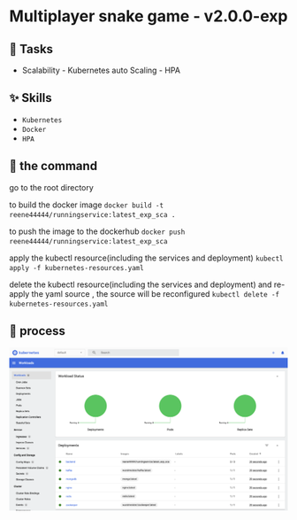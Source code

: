 
<h1 align="center">Multiplayer snake game - v2.0.0-exp </h1>

## :wrench: Tasks
- Scalability - Kubernetes auto Scaling - HPA
    
## :sparkles: Skills
- `Kubernetes`
- `Docker`
- `HPA`




## :wrench: the command
go to the root directory

to build the docker image
`docker build -t reene44444/runningservice:latest_exp_sca .`

to push the image to the dockerhub
`docker push reene44444/runningservice:latest_exp_sca`

apply the kubectl resource(including the services and deployment)
`kubectl apply -f kubernetes-resources.yaml`

delete the kubectl resource(including the services and deployment) and re-apply the yaml source , the source will be reconfigured
`kubectl delete -f kubernetes-resources.yaml`

## :wrench: process

![alt text](image.png)

<!-- # Kubernetes directory structure

```plaintext
kubernetes/
├── base/
│   ├── backend-deployment.yaml
│   ├── backend-service.yaml
│   ├── nginx-deployment.yaml
│   ├── nginx-service.yaml
│   ├── redis-deployment.yaml
│   ├── redis-service.yaml
│   ├── mongodb-deployment.yaml
│   ├── mongodb-service.yaml
│   └── kafka-deployment.yaml
│       └── kafka-service.yaml
├── overlays/
│   ├── dev/
│   │   ├── kustomization.yaml
│   │   ├── backend-deployment.yaml
│   │   ├── nginx-deployment.yaml
│   │   ├── redis-deployment.yaml
│   │   ├── mongodb-deployment.yaml
│   │   └── kafka-deployment.yaml
│   ├── prod/
│   │   ├── kustomization.yaml
│   │   ├── backend-deployment.yaml
│   │   ├── nginx-deployment.yaml
│   │   ├── redis-deployment.yaml
│   │   ├── mongodb-deployment.yaml
│   │   └── kafka-deployment.yaml
│   └── staging/
│       ├── kustomization.yaml
│       ├── backend-deployment.yaml
│       ├── nginx-deployment.yaml
│       ├── redis-deployment.yaml
│       ├── mongodb-deployment.yaml
│       └── kafka-deployment.yaml
└── kustomization.yaml -->


